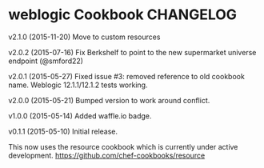 weblogic Cookbook CHANGELOG
========================
v2.1.0 (2015-11-20)
Move to custom resources

v2.0.2 (2015-07-16)
Fix Berkshelf to point to the new supermarket universe endpoint (@smford22)

v2.0.1 (2015-05-27)
Fixed issue #3: removed reference to old cookbook name.  Weblogic 12.1.1/12.1.2 tests working.

v2.0.0 (2015-05-21)
Bumped version to work around conflict.

v1.0.0 (2015-05-14)
Added waffle.io badge.

v0.1.1 (2015-05-10)
Initial release.

This now uses the resource cookbook which is currently under active development.
https://github.com/chef-cookbooks/resource
